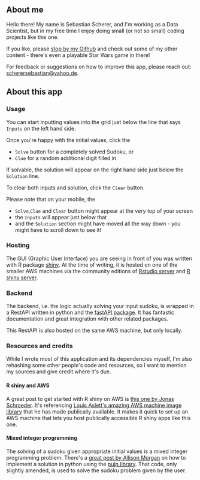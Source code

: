## About me

Hello there! My name is Sebastian Scherer, and I'm working as a Data Scientist, but in my free time I enjoy doing small (or not so small) coding projects like this one.

If you like, please [stop by my Github](https://github.com/SebastianScherer88/) and check out some of my other content - there's even a playable Star Wars game in there!

For feedback or suggestions on how to improve this app, please reach out: scherersebastian@yahoo.de.

## About this app

### Usage

You can start inputting values into the grid just below the line that says `Inputs` on the left hand side.

Once you're happy with the initial values, click the 
- `Solve` button for a completely solved Sudoku, or
- `Clue` for a random additional digit filled in

If solvable, the solution will appear on the right hand side just below the `Solution` line.

To clear both inputs and solution, click the `Clear` button.

Please note that on your mobile, the
- `Solve`,`Clue` and `Clear` button might appear at the very top of your screen
- the `Inputs` will appear just below that
- and the `Solution` section might have moved all the way down - you might have to scroll down to see it!

### Hosting

The GUI (Graphic User Interface) you are seeing in front of you was written with R package [shiny](https://shiny.rstudio.com/). At the time of writing, it is hosted on one of the smaller AWS machines via the community editions of [Rstudio server](https://rstudio.com/products/rstudio/download-server/) and [R shiny server](https://rstudio.com/products/shiny/shiny-server/).

### Backend

The backend, i.e. the logic actually solving your input sudoku, is wrapped in a RestAPI written in python and the [fastAPI package](https://fastapi.tiangolo.com/). It has fantastic documentation and great integration with other related packages. 

This RestAPI is also hosted on the same AWS machine, but only locally.

### Resources and credits

While I wrote most of this application and its dependencies myself, I'm also rehashing some other people's code and resources, so I want to mention my sources and give credit where it's due.

#### R shiny and AWS

A great post to get started with R shiny on AWS is [this one by Jonas Schroeder](https://towardsdatascience.com/how-to-run-rstudio-on-aws-in-under-3-minutes-for-free-65f8d0b6ccda). It's referencing [Louis Aslett's amazing AWS machine image library](https://www.louisaslett.com/RStudio_AMI/) that he has made publically available. It makes it quick to set up an AWS machine that lets you host publically accessible R shiny apps like this one.

#### Mixed integer programming

The solving of a sudoku given appropriate initial values is a mixed integer programming problem. There's a [great post by Allison Morgan](https://towardsdatascience.com/using-integer-linear-programming-to-solve-sudoku-puzzles-15e9d2a70baa) on how to implement a solution in python using the [pulp library](https://coin-or.github.io/pulp/). That code, only slightly amended, is used to solve the sudoku problem given by the user.
